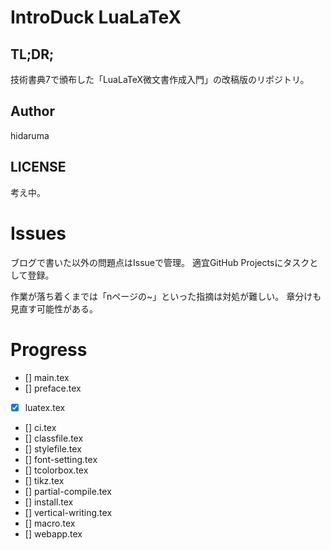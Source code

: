 # IntroDuck LuaLaTeX

## TL;DR;

技術書典7で頒布した「LuaLaTeX微文書作成入門」の改稿版のリポジトリ。

## Author 

hidaruma

## LICENSE

考え中。

# Issues

ブログで書いた以外の問題点はIssueで管理。
適宜GitHub Projectsにタスクとして登録。

作業が落ち着くまでは「nページの~」といった指摘は対処が難しい。
章分けも見直す可能性がある。

# Progress

- [] main.tex
- [] preface.tex
- [x] luatex.tex
- [] ci.tex
- [] classfile.tex
- [] stylefile.tex
- [] font-setting.tex
- [] tcolorbox.tex
- [] tikz.tex
- [] partial-compile.tex
- [] install.tex
- [] vertical-writing.tex
- [] macro.tex
- [] webapp.tex